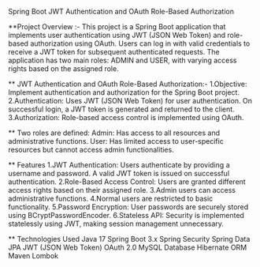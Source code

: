 Spring Boot JWT Authentication and OAuth Role-Based Authorization

**Project Overview :-
This project is a Spring Boot application that implements user authentication using JWT (JSON Web Token) and role-based authorization using OAuth. 
Users can log in with valid credentials to receive a JWT token for subsequent authenticated requests. The application has two main roles: ADMIN and USER, 
with varying access rights based on the assigned role.

** JWT Authentication and OAuth Role-Based Authorization:-
1.Objective: Implement authentication and authorization for the Spring Boot project.
2.Authentication: Uses JWT (JSON Web Token) for user authentication. On successful login, a JWT token is generated and returned to the client.
3.Authorization: Role-based access control is implemented using OAuth.

** Two roles are defined:
Admin: Has access to all resources and administrative functions.
User: Has limited access to user-specific resources but cannot access admin functionalities.

** Features
1.JWT Authentication: Users authenticate by providing a username and password. A valid JWT token is issued on successful authentication.
2.Role-Based Access Control: Users are granted different access rights based on their assigned role.
3.Admin users can access administrative functions.
4.Normal users are restricted to basic functionality.
5.Password Encryption: User passwords are securely stored using BCryptPasswordEncoder.
6.Stateless API: Security is implemented statelessly using JWT, making session management unnecessary.


** Technologies Used
Java 17
Spring Boot 3.x
Spring Security
Spring Data JPA
JWT (JSON Web Token)
OAuth 2.0
MySQL Database
Hibernate ORM
Maven
Lombok
